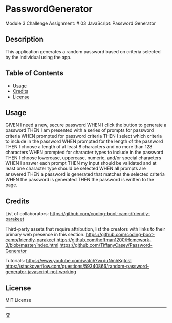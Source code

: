 # PasswordGenerator
 Module 3 Challenge Assignment: # 03 JavaScript: Password Generator

## Description

This application generates a random password based on criteria selected by the individual using the app.



## Table of Contents

- [Usage](#usage)
- [Credits](#credits)
- [License](#license)


## Usage

GIVEN I need a new, secure password
WHEN I click the button to generate a password
THEN I am presented with a series of prompts for password criteria
WHEN prompted for password criteria
THEN I select which criteria to include in the password
WHEN prompted for the length of the password
THEN I choose a length of at least 8 characters and no more than 128 characters
WHEN prompted for character types to include in the password
THEN I choose lowercase, uppercase, numeric, and/or special characters
WHEN I answer each prompt
THEN my input should be validated and at least one character type should be selected
WHEN all prompts are answered
THEN a password is generated that matches the selected criteria
WHEN the password is generated
THEN the password is written to the page.

## Credits

List of collaborators:
https://github.com/coding-boot-camp/friendly-parakeet


Third-party assets that require attribution, list the creators with links to their primary web presence in this section.
https://github.com/coding-boot-camp/friendly-parakeet
https://github.com/hoffman1200/Homework-3/blob/master/index.html
https://github.com/TiffanyCasey/Password-Generator

Tutorials:
https://www.youtube.com/watch?v=duNmhKgtcsI
https://stackoverflow.com/questions/59340866/random-password-generator-javascript-not-working

## License

MIT License

---

🏆 
